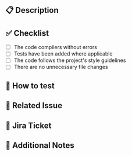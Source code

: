 ## 📋 Description


## ✅ Checklist

- [ ] The code compilers without errors
- [ ] Tests have been added where applicable
- [ ] The code follows the project's style guidelines
- [ ] There are no unnecessary file changes

## 🧪 How to test


## 🔗 Related Issue


## 🧳 Jira Ticket

## 🤖 Additional Notes
